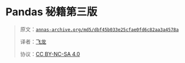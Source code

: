 # Pandas 秘籍第三版

> 原文：[`annas-archive.org/md5/dbf45b033e25cfae0fd6c82aa3a4578a`](https://annas-archive.org/md5/dbf45b033e25cfae0fd6c82aa3a4578a)
> 
> 译者：[飞龙](https://github.com/wizardforcel)
> 
> 协议：[CC BY-NC-SA 4.0](http://creativecommons.org/licenses/by-nc-sa/4.0/)